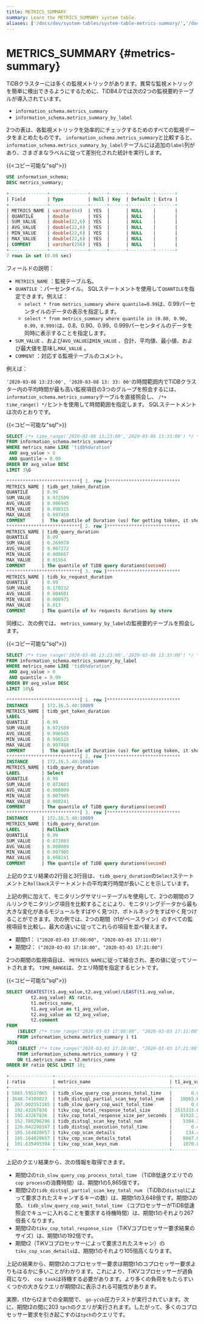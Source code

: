 ```yaml
---
title: METRICS_SUMMARY
summary: Learn the METRICS_SUMMARY system table.
aliases: ['/docs/dev/system-tables/system-table-metrics-summary/','/docs/dev/reference/system-databases/metrics-summary/','/tidb/dev/system-table-metrics-summary']
---
```


# METRICS_SUMMARY {#metrics-summary}

TiDBクラスターには多くの監視メトリックがあります。異常な監視メトリックを簡単に検出できるようにするために、TiDB4.0では次の2つの監視要約テーブルが導入されています。

-   `information_schema.metrics_summary`
-   `information_schema.metrics_summary_by_label`

2つの表は、各監視メトリックを効率的にチェックするためのすべての監視データをまとめたものです。 `information_schema.metrics_summary`と比較すると、 `information_schema.metrics_summary_by_label`テーブルには追加の`label`列があり、さまざまなラベルに従って差別化された統計を実行します。

{{&lt;コピー可能な&quot;sql&quot;&gt;}}

```sql
USE information_schema;
DESC metrics_summary;
```

```sql
+--------------+--------------+------+------+---------+-------+
| Field        | Type         | Null | Key  | Default | Extra |
+--------------+--------------+------+------+---------+-------+
| METRICS_NAME | varchar(64)  | YES  |      | NULL    |       |
| QUANTILE     | double       | YES  |      | NULL    |       |
| SUM_VALUE    | double(22,6) | YES  |      | NULL    |       |
| AVG_VALUE    | double(22,6) | YES  |      | NULL    |       |
| MIN_VALUE    | double(22,6) | YES  |      | NULL    |       |
| MAX_VALUE    | double(22,6) | YES  |      | NULL    |       |
| COMMENT      | varchar(256) | YES  |      | NULL    |       |
+--------------+--------------+------+------+---------+-------+
7 rows in set (0.00 sec)
```

フィールドの説明：

-   `METRICS_NAME` ：監視テーブル名。
-   `QUANTILE` ：パーセンタイル。 SQLステートメントを使用して`QUANTILE`を指定できます。例えば：
    -   `select * from metrics_summary where quantile=0.99`は、0.99パーセンタイルのデータの表示を指定します。
    -   `select * from metrics_summary where quantile in (0.80, 0.90, 0.99, 0.999)`は、0.8、0.90、0.99、0.999パーセンタイルのデータを同時に表示することを指定します。
-   `SUM_VALUE` 、および`AVG_VALUE`は`MIN_VALUE` 、合計、平均値、最小値、および最大値を意味し`MAX_VALUE` 。
-   `COMMENT` ：対応する監視テーブルのコメント。

例えば：

`'2020-03-08 13:23:00', '2020-03-08 13: 33: 00'`の時間範囲内でTiDBクラスター内の平均時間が最も高い監視項目の3つのグループを照会するには、 `information_schema.metrics_summary`テーブルを直接照会し、 `/*+ time_range() */`ヒントを使用して時間範囲を指定します。 SQLステートメントは次のとおりです。

{{&lt;コピー可能な&quot;sql&quot;&gt;}}

```sql
SELECT /*+ time_range('2020-03-08 13:23:00','2020-03-08 13:33:00') */ *
FROM information_schema.metrics_summary
WHERE metrics_name LIKE 'tidb%duration'
 AND avg_value > 0
 AND quantile = 0.99
ORDER BY avg_value DESC
LIMIT 3\G
```

```sql
***************************[ 1. row ]***************************
METRICS_NAME | tidb_get_token_duration
QUANTILE     | 0.99
SUM_VALUE    | 8.972509
AVG_VALUE    | 0.996945
MIN_VALUE    | 0.996515
MAX_VALUE    | 0.997458
COMMENT      |  The quantile of Duration (us) for getting token, it should be small until concurrency limit is reached(second)
***************************[ 2. row ]***************************
METRICS_NAME | tidb_query_duration
QUANTILE     | 0.99
SUM_VALUE    | 0.269079
AVG_VALUE    | 0.007272
MIN_VALUE    | 0.000667
MAX_VALUE    | 0.01554
COMMENT      | The quantile of TiDB query durations(second)
***************************[ 3. row ]***************************
METRICS_NAME | tidb_kv_request_duration
QUANTILE     | 0.99
SUM_VALUE    | 0.170232
AVG_VALUE    | 0.004601
MIN_VALUE    | 0.000975
MAX_VALUE    | 0.013
COMMENT      | The quantile of kv requests durations by store
```

同様に、次の例では、 `metrics_summary_by_label`の監視要約テーブルを照会します。

{{&lt;コピー可能な&quot;sql&quot;&gt;}}

```sql
SELECT /*+ time_range('2020-03-08 13:23:00','2020-03-08 13:33:00') */ *
FROM information_schema.metrics_summary_by_label
WHERE metrics_name LIKE 'tidb%duration'
 AND avg_value > 0
 AND quantile = 0.99
ORDER BY avg_value DESC
LIMIT 10\G
```

```sql
***************************[ 1. row ]***************************
INSTANCE     | 172.16.5.40:10089
METRICS_NAME | tidb_get_token_duration
LABEL        |
QUANTILE     | 0.99
SUM_VALUE    | 8.972509
AVG_VALUE    | 0.996945
MIN_VALUE    | 0.996515
MAX_VALUE    | 0.997458
COMMENT      |  The quantile of Duration (us) for getting token, it should be small until concurrency limit is reached(second)
***************************[ 2. row ]***************************
INSTANCE     | 172.16.5.40:10089
METRICS_NAME | tidb_query_duration
LABEL        | Select
QUANTILE     | 0.99
SUM_VALUE    | 0.072083
AVG_VALUE    | 0.008009
MIN_VALUE    | 0.007905
MAX_VALUE    | 0.008241
COMMENT      | The quantile of TiDB query durations(second)
***************************[ 3. row ]***************************
INSTANCE     | 172.16.5.40:10089
METRICS_NAME | tidb_query_duration
LABEL        | Rollback
QUANTILE     | 0.99
SUM_VALUE    | 0.072083
AVG_VALUE    | 0.008009
MIN_VALUE    | 0.007905
MAX_VALUE    | 0.008241
COMMENT      | The quantile of TiDB query durations(second)
```

上記のクエリ結果の2行目と3行目は、 `tidb_query_duration`の`Select`ステートメントと`Rollback`ステートメントの平均実行時間が長いことを示しています。

上記の例に加えて、モニタリングサマリーテーブルを使用して、2つの期間のフルリンクモニタリング項目を比較することにより、モニタリングデータから最も大きな変化があるモジュールをすばやく見つけ、ボトルネックをすばやく見つけることができます。次の例では、2つの期間（t1がベースライン）のすべての監視項目を比較し、最大の違いに従ってこれらの項目を並べ替えます。

-   期間t1： `("2020-03-03 17:08:00", "2020-03-03 17:11:00")`
-   期間t2： `("2020-03-03 17:18:00", "2020-03-03 17:21:00")`

2つの期間の監視項目は、 `METRICS_NAME`に従って結合され、差の値に従ってソートされます。 `TIME_RANGE`は、クエリ時間を指定するヒントです。

{{&lt;コピー可能な&quot;sql&quot;&gt;}}

```sql
SELECT GREATEST(t1.avg_value,t2.avg_value)/LEAST(t1.avg_value,
         t2.avg_value) AS ratio,
         t1.metrics_name,
         t1.avg_value as t1_avg_value,
         t2.avg_value as t2_avg_value,
         t2.comment
FROM
    (SELECT /*+ time_range("2020-03-03 17:08:00", "2020-03-03 17:11:00")*/ *
    FROM information_schema.metrics_summary ) t1
JOIN
    (SELECT /*+ time_range("2020-03-03 17:18:00", "2020-03-03 17:21:00")*/ *
    FROM information_schema.metrics_summary ) t2
    ON t1.metrics_name = t2.metrics_name
ORDER BY ratio DESC LIMIT 10;
```

```sql
+----------------+------------------------------------------+----------------+------------------+---------------------------------------------------------------------------------------------+
| ratio          | metrics_name                             | t1_avg_value   | t2_avg_value     | comment                                                                                     |
+----------------+------------------------------------------+----------------+------------------+---------------------------------------------------------------------------------------------+
| 5865.59537065  | tidb_slow_query_cop_process_total_time   |       0.016333 |        95.804724 | The total time of TiDB slow query statistics with slow query total cop process time(second) |
| 3648.74109023  | tidb_distsql_partial_scan_key_total_num  |   10865.666667 |  39646004.4394   | The total num of distsql partial scan key numbers                                           |
|  267.002351165 | tidb_slow_query_cop_wait_total_time      |       0.003333 |         0.890008 | The total time of TiDB slow query statistics with slow query total cop wait time(second)    |
|  192.43267836  | tikv_cop_total_response_total_size       | 2515333.66667  | 484032394.445    |                                                                                             |
|  192.43267836  | tikv_cop_total_response_size_per_seconds |   41922.227778 |   8067206.57408  |                                                                                             |
|  152.780296296 | tidb_distsql_scan_key_total_num          |    5304.333333 |    810397.618317 | The total num of distsql scan numbers                                                       |
|  126.042290167 | tidb_distsql_execution_total_time        |       0.421622 |        53.142143 | The total time of distsql execution(second)                                                 |
|  105.164020657 | tikv_cop_scan_details                    |     134.450733 |     14139.379665 |                                                                                             |
|  105.164020657 | tikv_cop_scan_details_total              |    8067.043981 |    848362.77991  |                                                                                             |
|  101.635495394 | tikv_cop_scan_keys_num                   |    1070.875    |    108838.91113  |                                                                                             |
+----------------+------------------------------------------+----------------+------------------+---------------------------------------------------------------------------------------------+
```

上記のクエリ結果から、次の情報を取得できます。

-   期間t2の`tib_slow_query_cop_process_total_time` （TiDB低速クエリでの`cop process`の消費時間）は、期間t1の5,865倍です。
-   期間t2の`tidb_distsql_partial_scan_key_total_num` （TiDBの`distsql`によって要求されたスキャンするキーの数）は、期間t1の3,648倍です。期間t2の間、 `tidb_slow_query_cop_wait_total_time` （コプロセッサーがTiDB低速照会でキューに入れることを要求する待機時間）は、期間t1のそれより267倍長くなります。
-   期間t2の`tikv_cop_total_response_size` （TiKVコプロセッサー要求結果のサイズ）は、期間t1の192倍です。
-   期間t2（TiKVコプロセッサーによって要求されたスキャン）の`tikv_cop_scan_details`は、期間t1のそれより105倍高くなります。

上記の結果から、期間t2のコプロセッサー要求は期間t1のコプロセッサー要求よりもはるかに多いことがわかります。これにより、TiKVコプロセッサーが過負荷になり、 `cop task`は待機する必要があります。より多くの負荷をもたらすいくつかの大きなクエリが期間t2に表示される可能性があります。

実際、t1からt2までの全期間で、 `go-ycsb`圧力テストが実行されています。次に、期間t2の間に203 `tpch`のクエリが実行されます。したがって、多くのコプロセッサー要求を引き起こすのは`tpch`のクエリです。
